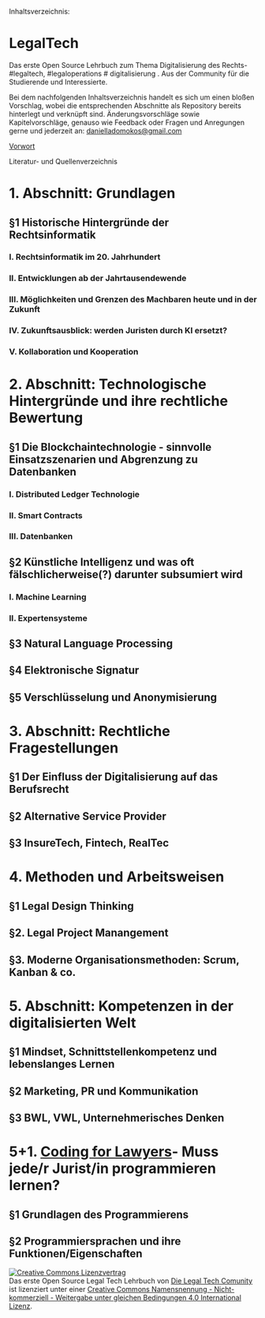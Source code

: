 Inhaltsverzeichnis:
# LegalTech
Das erste Open Source Lehrbuch zum Thema Digitalisierung des Rechts- #legaltech, #legaloperations # digitalisierung . Aus der Community für die Studierende und Interessierte.

Bei dem nachfolgenden Inhaltsverzeichnis handelt es sich um einen bloßen Vorschlag, wobei die entsprechenden Abschnitte als Repository bereits hinterlegt und verknüpft sind. Änderungsvorschläge sowie Kapitelvorschläge, genauso wie Feedback oder Fragen und Anregungen gerne und jederzeit an: danielladomokos@gmail.com

[Vorwort](https://github.com/DaniellaDomokos/Einleitung-)

Literatur- und Quellenverzeichnis

# 1. Abschnitt: Grundlagen 
  ## §1 Historische Hintergründe der Rechtsinformatik
   ### I. Rechtsinformatik im 20. Jahrhundert
   ### II. Entwicklungen ab der Jahrtausendewende
   ### III. Möglichkeiten und Grenzen des Machbaren heute und in der Zukunft
   ### IV. Zukunftsausblick: werden Juristen durch KI ersetzt?
   ### V. Kollaboration und Kooperation
# 2. Abschnitt: Technologische Hintergründe und ihre rechtliche Bewertung
  ## §1 Die Blockchaintechnologie - sinnvolle Einsatzszenarien und Abgrenzung zu Datenbanken
   ### I. Distributed Ledger Technologie
   ### II. Smart Contracts
   ### III. Datenbanken
  ## §2 Künstliche Intelligenz und was oft fälschlicherweise(?) darunter subsumiert wird
  ### I. Machine Learning
  ### II. Expertensysteme
## §3 Natural Language Processing
## §4 Elektronische Signatur
## §5 Verschlüsselung und Anonymisierung
# 3. Abschnitt: Rechtliche Fragestellungen
 ## §1 Der Einfluss der Digitalisierung auf das Berufsrecht
 ## §2 Alternative Service Provider
 ## §3 InsureTech, Fintech, RealTec
 # 4. Methoden und Arbeitsweisen 
 ## §1 Legal Design Thinking
 ## §2. Legal Project Manangement
 ## §3. Moderne Organisationsmethoden: Scrum, Kanban & co.
# 5. Abschnitt: Kompetenzen in der digitalisierten Welt
 ## §1 Mindset, Schnittstellenkompetenz und lebenslanges Lernen 
 ## §2 Marketing, PR und Kommunikation
 ## §3 BWL, VWL, Unternehmerisches Denken
 # 5+1. [Coding for Lawyers](https://github.com/DaniellaDomokos/Coding-for-Lawyers)- Muss jede/r Jurist/in programmieren lernen?
 ## §1 Grundlagen des Programmierens
 ## §2 Programmiersprachen und ihre Funktionen/Eigenschaften 



<a rel="license" href="http://creativecommons.org/licenses/by-nc-sa/4.0/"><img alt="Creative Commons Lizenzvertrag" style="border-width:0" src="https://i.creativecommons.org/l/by-nc-sa/4.0/88x31.png" /></a><br /><span xmlns:dct="http://purl.org/dc/terms/" href="http://purl.org/dc/dcmitype/Text" property="dct:title" rel="dct:type">Das erste Open Source Legal Tech Lehrbuch</span> von <a xmlns:cc="http://creativecommons.org/ns#" href="https://github.com/DaniellaDomokos/LegalTech.git" property="cc:attributionName" rel="cc:attributionURL">Die Legal Tech Comunity </a> ist lizenziert unter einer <a rel="license" href="http://creativecommons.org/licenses/by-nc-sa/4.0/">Creative Commons Namensnennung - Nicht-kommerziell - Weitergabe unter gleichen Bedingungen 4.0 International Lizenz</a>.

